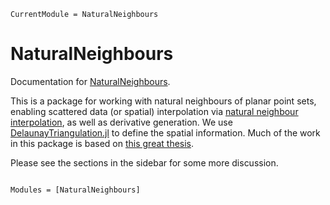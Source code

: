 ```@meta
CurrentModule = NaturalNeighbours
```

# NaturalNeighbours

Documentation for [NaturalNeighbours](https://github.com/DanielVandH/NaturalNeighbours.jl).

This is a package for working with natural neighbours of planar point sets, enabling scattered data (or spatial) interpolation via [natural neighbour interpolation](https://en.wikipedia.org/wiki/Natural_neighbor_interpolation), as well as derivative generation. We use [DelaunayTriangulation.jl](https://github.com/DanielVandH/DelaunayTriangulation.jl) to define the spatial information. Much of the work in this package is based on [this great thesis](https://kluedo.ub.rptu.de/frontdoor/deliver/index/docId/2104/file/diss.bobach.natural.neighbor.20090615.pdf).

Please see the sections in the sidebar for some more discussion.

```@index
```

```@autodocs
Modules = [NaturalNeighbours]
```
